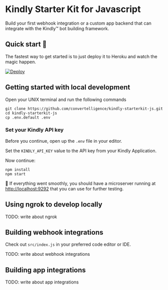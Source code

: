 # Kindly Starter Kit for Javascript

Build your first webhook integration or a custom app backend that can integrate with the Kindly&trade; bot building framework.

## Quick start :rocket:

The fastest way to get started is to just deploy it to Heroku and watch the magic happen.

[![Deploy](https://www.herokucdn.com/deploy/button.svg)](https://heroku.com/deploy)

## Getting started with local development

Open your UNIX terminal and run the following commands

```
git clone https://github.com/convertelligence/kindly-starterkit-js.git
cd kindly-starterkit-js
cp .env.default .env
```

### Set your Kindly API key

Before you continue, open up the `.env` file in your editor.

Set the `KINDLY_API_KEY` value to the API key from your Kindly Application.

Now continue:

```
npm install
npm start
```

:tada: If everything went smoothly, you should have a microserver running at
[http://localhost:9292](http://localhost:9292) that you can use for further testing.

## Using ngrok to develop locally

TODO: write about ngrok

## Building webhook integrations

Check out `src/index.js` in your preferred code editor or IDE.

TODO: write about webhook integrations

## Building app integrations

TODO: write about app integrations
